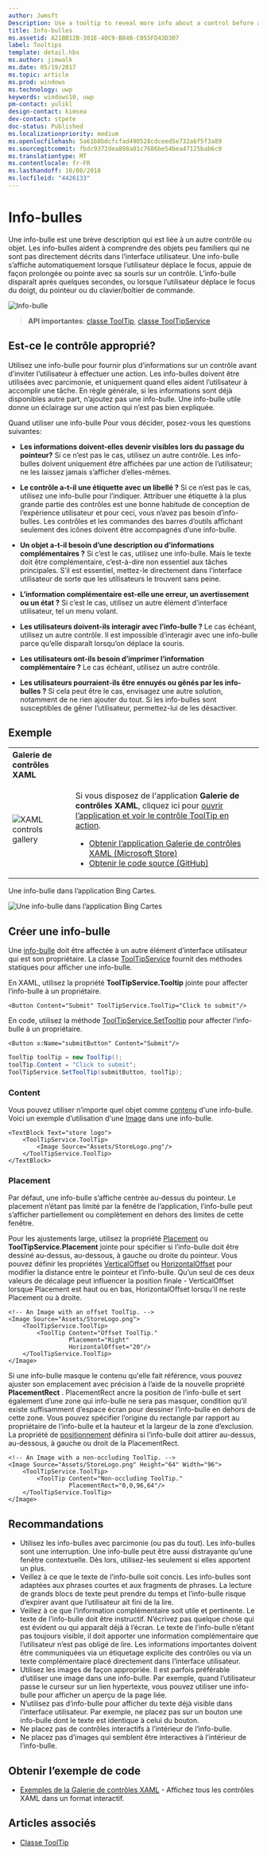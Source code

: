 ```yaml
---
author: Jwmsft
Description: Use a tooltip to reveal more info about a control before asking the user to perform an action.
title: Info-bulles
ms.assetid: A21BB12B-301E-40C9-B84B-C055FD43D307
label: Tooltips
template: detail.hbs
ms.author: jimwalk
ms.date: 05/19/2017
ms.topic: article
ms.prod: windows
ms.technology: uwp
keywords: windows10, uwp
pm-contact: yulikl
design-contact: kimsea
dev-contact: stpete
doc-status: Published
ms.localizationpriority: medium
ms.openlocfilehash: 5a61b8bdcfcfad490528cdceed5e732a6f5f3a89
ms.sourcegitcommit: fbdc9372dea898a01c7686be54bea47125bab6c0
ms.translationtype: MT
ms.contentlocale: fr-FR
ms.lasthandoff: 10/08/2018
ms.locfileid: "4426133"
---
```

# <a name="tooltips"></a>Info-bulles

Une info-bulle est une brève description qui est liée à un autre contrôle ou objet. Les info-bulles aident à comprendre des objets peu familiers qui ne sont pas directement décrits dans l’interface utilisateur. Une info-bulle s’affiche automatiquement lorsque l’utilisateur déplace le focus, appuie de façon prolongée ou pointe avec sa souris sur un contrôle. L’info-bulle disparaît après quelques secondes, ou lorsque l’utilisateur déplace le focus du doigt, du pointeur ou du clavier/boîtier de commande.

![Info-bulle](images/controls/tool-tip.png)

> **API importantes**: [classe ToolTip](/uwp/api/Windows.UI.Xaml.Controls.ToolTip), [classe ToolTipService](https://msdn.microsoft.com/library/windows/apps/windows.ui.xaml.controls.tooltipservice)

## <a name="is-this-the-right-control"></a>Est-ce le contrôle approprié?

Utilisez une info-bulle pour fournir plus d’informations sur un contrôle avant d’inviter l’utilisateur à effectuer une action. Les info-bulles doivent être utilisées avec parcimonie, et uniquement quand elles aident l’utilisateur à accomplir une tâche. En règle générale, si les informations sont déjà disponibles autre part, n’ajoutez pas une info-bulle. Une info-bulle utile donne un éclairage sur une action qui n’est pas bien expliquée.

Quand utiliser une info-bulle Pour vous décider, posez-vous les questions suivantes:

- **Les informations doivent-elles devenir visibles lors du passage du pointeur?**
    Si ce n’est pas le cas, utilisez un autre contrôle. Les info-bulles doivent uniquement être affichées par une action de l’utilisateur; ne les laissez jamais s’afficher d’elles-mêmes.

- **Le contrôle a-t-il une étiquette avec un libellé ?**
    Si ce n’est pas le cas, utilisez une info-bulle pour l’indiquer. Attribuer une étiquette à la plus grande partie des contrôles est une bonne habitude de conception de l’expérience utilisateur et pour ceci, vous n’avez pas besoin d’info-bulles. Les contrôles et les commandes des barres d’outils affichant seulement des icônes doivent être accompagnés d’une info-bulle.

- **Un objet a-t-il besoin d’une description ou d’informations complémentaires ?**
    Si c’est le cas, utilisez une info-bulle. Mais le texte doit être complémentaire, c’est-à-dire non essentiel aux tâches principales. S’il est essentiel, mettez-le directement dans l’interface utilisateur de sorte que les utilisateurs le trouvent sans peine.

- **L’information complémentaire est-elle une erreur, un avertissement ou un état ?**
    Si c’est le cas, utilisez un autre élément d’interface utilisateur, tel un menu volant.

- **Les utilisateurs doivent-ils interagir avec l’info-bulle ?**
    Le cas échéant, utilisez un autre contrôle. Il est impossible d’interagir avec une info-bulle parce qu’elle disparaît lorsqu’on déplace la souris.

- **Les utilisateurs ont-ils besoin d’imprimer l’information complémentaire ?**
    Le cas échéant, utilisez un autre contrôle.

- **Les utilisateurs pourraient-ils être ennuyés ou gênés par les info-bulles ?**
    Si cela peut être le cas, envisagez une autre solution, notamment de ne rien ajouter du tout. Si les info-bulles sont susceptibles de gêner l’utilisateur, permettez-lui de les désactiver.

## <a name="example"></a>Exemple

<table>
<th align="left">Galerie de contrôles XAML<th>
<tr>
<td><img src="images/xaml-controls-gallery-sm.png" alt="XAML controls gallery"></img></td>
<td>
    <p>Si vous disposez de l'application <strong style="font-weight: semi-bold">Galerie de contrôles XAML</strong>, cliquez ici pour <a href="xamlcontrolsgallery:/item/ToolTip">ouvrir l’application et voir le contrôle ToolTip en action</a>.</p>
    <ul>
    <li><a href="https://www.microsoft.com/store/productId/9MSVH128X2ZT">Obtenir l’application Galerie de contrôles XAML (Microsoft Store)</a></li>
    <li><a href="https://github.com/Microsoft/Windows-universal-samples/tree/master/Samples/XamlUIBasics">Obtenir le code source (GitHub)</a></li>
    </ul>
</td>
</tr>
</table>

Une info-bulle dans l’application Bing Cartes.

![Une info-bulle dans l’application Bing Cartes](images/control-examples/tool-tip-maps.png)

## <a name="create-a-tooltip"></a>Créer une info-bulle

Une [info-bulle](/uwp/api/Windows.UI.Xaml.Controls.ToolTip) doit être affectée à un autre élément d’interface utilisateur qui est son propriétaire. La classe [ToolTipService](/uwp/api/windows.ui.xaml.controls.tooltipservice) fournit des méthodes statiques pour afficher une info-bulle.

En XAML, utilisez la propriété **ToolTipService.Tooltip** jointe pour affecter l’info-bulle à un propriétaire.

```xaml
<Button Content="Submit" ToolTipService.ToolTip="Click to submit"/>
```

En code, utilisez la méthode [ToolTipService.SetTooltip](/uwp/api/windows.ui.xaml.controls.tooltipservice.settooltip) pour affecter l’info-bulle à un propriétaire.

```xaml
<Button x:Name="submitButton" Content="Submit"/>
```

```csharp
ToolTip toolTip = new ToolTip();
toolTip.Content = "Click to submit";
ToolTipService.SetToolTip(submitButton, toolTip);
```

### <a name="content"></a>Content

Vous pouvez utiliser n’importe quel objet comme [contenu](/uwp/api/windows.ui.xaml.controls.contentcontrol.content) d'une info-bulle. Voici un exemple d’utilisation d'une [Image](/uwp/api/windows.ui.xaml.controls.image) dans une info-bulle.

```xaml
<TextBlock Text="store logo">
    <ToolTipService.ToolTip>
        <Image Source="Assets/StoreLogo.png"/>
    </ToolTipService.ToolTip>
</TextBlock>
```

### <a name="placement"></a>Placement

Par défaut, une info-bulle s’affiche centrée au-dessus du pointeur. Le placement n’étant pas limité par la fenêtre de l’application, l’info-bulle peut s’afficher partiellement ou complètement en dehors des limites de cette fenêtre.

Pour les ajustements large, utilisez la propriété [Placement](/uwp/api/windows.ui.xaml.controls.tooltip.placement) ou **ToolTipService.Placement** jointe pour spécifier si l’info-bulle doit être dessiné au-dessus, au-dessous, à gauche ou droite du pointeur. Vous pouvez définir les propriétés [VerticalOffset](/uwp/api/windows.ui.xaml.controls.tooltip.verticaloffset) ou [HorizontalOffset](/uwp/api/windows.ui.xaml.controls.tooltip.horizontaloffset) pour modifier la distance entre le pointeur et l’info-bulle. Qu’un seul de ces deux valeurs de décalage peut influencer la position finale - VerticalOffset lorsque Placement est haut ou en bas, HorizontalOffset lorsqu’il ne reste Placement ou à droite.

```xaml
<!-- An Image with an offset ToolTip. -->
<Image Source="Assets/StoreLogo.png">
    <ToolTipService.ToolTip>
        <ToolTip Content="Offset ToolTip."
                 Placement="Right"
                 HorizontalOffset="20"/>
    </ToolTipService.ToolTip>
</Image>
```

Si une info-bulle masque le contenu qu'elle fait référence, vous pouvez ajuster son emplacement avec précision à l’aide de la nouvelle propriété **PlacementRect** . PlacementRect ancre la position de l’info-bulle et sert également d’une zone qui info-bulle ne sera pas masquer, condition qu’il existe suffisamment d’espace écran pour dessiner l’info-bulle en dehors de cette zone. Vous pouvez spécifier l’origine du rectangle par rapport au propriétaire de l’info-bulle et la hauteur et la largeur de la zone d’exclusion. La propriété de [positionnement](/uwp/api/windows.ui.xaml.controls.tooltip.placement) définira si l’info-bulle doit attirer au-dessus, au-dessous, à gauche ou droit de la PlacementRect. 

```xaml
<!-- An Image with a non-occluding ToolTip. -->
<Image Source="Assets/StoreLogo.png" Height="64" Width="96">
    <ToolTipService.ToolTip>
        <ToolTip Content="Non-occluding ToolTip."
                 PlacementRect="0,0,96,64"/>
    </ToolTipService.ToolTip>
</Image>
```

## <a name="recommendations"></a>Recommandations

- Utilisez les info-bulles avec parcimonie (ou pas du tout). Les info-bulles sont une interruption. Une info-bulle peut être aussi distrayante qu’une fenêtre contextuelle. Dès lors, utilisez-les seulement si elles apportent un plus.
- Veillez à ce que le texte de l’info-bulle soit concis. Les info-bulles sont adaptées aux phrases courtes et aux fragments de phrases. La lecture de grands blocs de texte peut prendre du temps et l’info-bulle risque d’expirer avant que l’utilisateur ait fini de la lire.
- Veillez à ce que l’information complémentaire soit utile et pertinente. Le texte de l’info-bulle doit être instructif. N’écrivez pas quelque chose qui est évident ou qui apparaît déjà à l’écran. Le texte de l’info-bulle n’étant pas toujours visible, il doit apporter une information complémentaire que l’utilisateur n’est pas obligé de lire. Les informations importantes doivent être communiquées via un étiquetage explicite des contrôles ou via un texte complémentaire placé directement dans l’interface utilisateur.
- Utilisez les images de façon appropriée. Il est parfois préférable d’utiliser une image dans une info-bulle. Par exemple, quand l’utilisateur passe le curseur sur un lien hypertexte, vous pouvez utiliser une info-bulle pour afficher un aperçu de la page liée.
- N’utilisez pas d’info-bulle pour afficher du texte déjà visible dans l’interface utilisateur. Par exemple, ne placez pas sur un bouton une info-bulle dont le texte est identique à celui du bouton.
- Ne placez pas de contrôles interactifs à l’intérieur de l’info-bulle.
- Ne placez pas d’images qui semblent être interactives à l’intérieur de l’info-bulle.

## <a name="get-the-sample-code"></a>Obtenir l’exemple de code

- [Exemples de la Galerie de contrôles XAML](https://github.com/Microsoft/Windows-universal-samples/tree/master/Samples/XamlUIBasics) - Affichez tous les contrôles XAML dans un format interactif.

## <a name="related-articles"></a>Articles associés

- [Classe ToolTip](https://msdn.microsoft.com/library/windows/apps/br227608)
